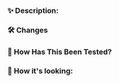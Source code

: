 ### ✨ Description:

### 🛠 Changes

<!--
- [X] :
-->

### 🧪 How Has This Been Tested?

<!--
Please describe the tests that you ran to verify your changes. Provide instructions so we can reproduce. Please also list any relevant details for your test configuration

- [ ] Tested on iOS
- [ ] Tested on Android
-->

### 📸 How it's looking:
